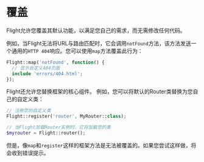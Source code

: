 # 覆盖

Flight允许您覆盖其默认功能，以满足您自己的需求，而无需修改任何代码。

例如，当Flight无法将URL与路由匹配时，它会调用`notFound`方法，该方法发送一个通用的`HTTP 404`响应。您可以使用`map`方法覆盖此行为：

```php
Flight::map('notFound', function() {
  // 显示自定义404页面
  include 'errors/404.html';
});
```

Flight还允许您替换框架的核心组件。
例如，您可以将默认的Router类替换为您自己的自定义类：

```php
// 注册您的自定义类
Flight::register('router', MyRouter::class);

// 当Flight加载Router实例时，它将加载您的类
$myrouter = Flight::router();
```

但是，像`map`和`register`这样的框架方法是无法被覆盖的。如果您尝试这样做，将会收到错误提示。